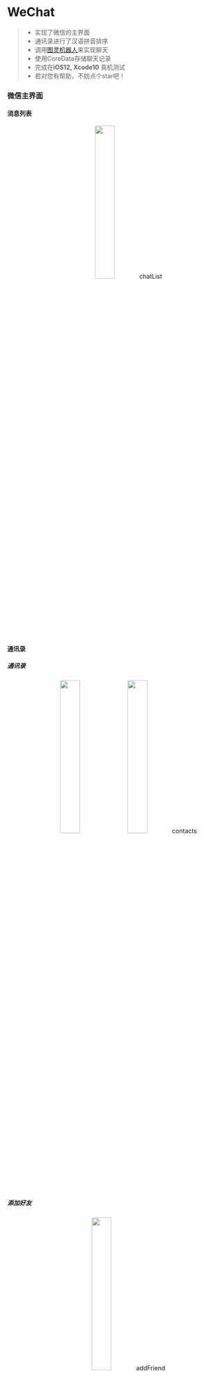 # WeChat 

>- 实现了微信的主界面
>- 通讯录进行了汉语拼音排序
>- 调用[图灵机器人](http://www.tuling123.com/help/h_cent_iossdk.jhtml?nav=doc)来实现聊天
>- 使用CoreData存储聊天记录
>- 完成在**iOS12, Xcode10** 真机测试 
>- 若对您有帮助，不妨点个star吧！

### 微信主界面
#### 消息列表

<center>
<img src="https://github.com/zk31601102/drogozhang.github.io/raw/master/School/iOS/chatList.PNG" width="30%" height="30%" />
chatList
</center>

#### 通讯录
##### 通讯录
<center>
<img src="https://github.com/zk31601102/drogozhang.github.io/raw/master/School/iOS/contact1.PNG" width="30%" height="30%" />           <img src="https://github.com/zk31601102/drogozhang.github.io/raw/master/School/iOS/contact2.PNG" width="30%" height="30%" />
contacts
</center>

##### 添加好友

<center>
<img src="https://github.com/zk31601102/drogozhang.github.io/raw/master/School/iOS/addFriend.PNG" width="30%" height="30%" />
addFriend
</center>

#### 发现
<center>
<img src="https://github.com/zk31601102/drogozhang.github.io/raw/master/School/iOS/discover.PNG" width="30%" height="30%" />
discover
</center>

#### 我
##### 我

<center>
<img src="https://github.com/zk31601102/drogozhang.github.io/raw/master/School/iOS/me.PNG" width="30%" height="30%" />
me
</center>

##### 关于微信
<center>
<img src="https://github.com/zk31601102/drogozhang.github.io/raw/master/School/iOS/aboutWeChat.PNG" width="30%" height="30%" />
aboutWeChat
</center>

### 图灵机器人聊天
<center>
<img src="https://github.com/zk31601102/drogozhang.github.io/raw/master/School/iOS/Turing.PNG" width="30%" height="30%" />
TuringChat
</center>

### Main.Storyboard
<center>
<img src="https://github.com/zk31601102/drogozhang.github.io/raw/master/School/iOS/storyboard.jpg" width="30%" height="30%" />
StoryBoard
</center>
